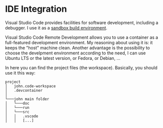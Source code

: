 # IDE Integration

Visual Studio Code provides facilities for software development, including a debugger. I use it as a [sandbox build environment](https://code.visualstudio.com/docs/remote/containers).

Visual Studio Code Remote Development allows you to use a container as a full-featured development environment. My reasoning about using it is: it keeps the "host" machine clean. Another advantage is the possibility to choose the develpment environment according to the need, I can use Ubuntu LTS or the latest version, or Fedora, or Debian, ...

In here you can find the project files (the workspace). Basically, you should use it this way:

```
project
│   john.code-workspace
│   .devcontainer
│
└───john main folder
│   └───doc
│   └───run
│   └───src
│   │   .vscode
│   │   [...]
```